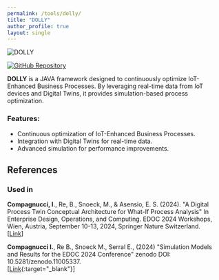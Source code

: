 ```yaml
---
permalink: /tools/dolly/
title: "DOLLY"
author_profile: true
layout: single
---
```


![DOLLY](../../assets/images/tools/DOLLY.png)

<a href="https://github.com/IvanComp/DOLLY" target="_blank">
    <img src="https://img.shields.io/badge/GitHub-Repository-grey?logo=github" alt="GitHub Repository">
</a>

**DOLLY** is a JAVA framework designed to continuously optimize IoT-Enhanced Business Processes. By leveraging real-time data from IoT devices and Digital Twins, it provides simulation-based process optimization.

### Features:
- Continuous optimization of IoT-Enhanced Business Processes.
- Integration with Digital Twins for real-time data.
- Advanced simulation for performance improvements.

## References

### Used in

<span class="conference-icon"></span> **Compagnucci, I.**, Re, B., Snoeck, M., & Asensio, E. S. (2024). "A Digital Process Twin Conceptual Architecture for What-If Process Analysis" In Enterprise Design, Operations, and Computing. EDOC 2024
Workshops, Wien, Austria, September 10-13, 2024, Springer Nature Switzerland.
<br>
[[Link](https://scholar.google.com/citations?view_op=view_citation&hl=it&user=pp6CqJoAAAAJ&citation_for_view=pp6CqJoAAAAJ:Y0pCki6q_DkC)]

<span class="data-icon"></span> **Compagnucci I.**, Re B., Snoeck M., Serral E., (2024) "Simulation Models and Results for the EDOC 2024 Conference" zenodo DOI: 10.5281/zenodo.11005337. 
<br>
[[Link](https://zenodo.org/records/12671621){:target="_blank"}]